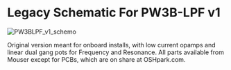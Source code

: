 # Legacy Schematic For PW3B-LPF v1

![PW3BLPF_v1_schemo](https://user-images.githubusercontent.com/127763821/230916882-f31b043d-c7c5-438d-addc-1ddc771c51c6.jpg)

Original version meant for onboard installs, with low current opamps and linear dual gang pots for Frequency and Resonance. All parts available from
Mouser except for PCBs, which are on share at OSHpark.com.
